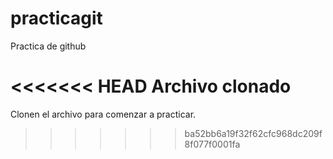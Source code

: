# practicagit
Practica de github

<<<<<<< HEAD
Archivo clonado 
=======
Clonen el archivo para comenzar a practicar.
>>>>>>> ba52bb6a19f32f62cfc968dc209f8f077f0001fa
